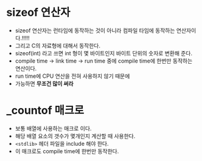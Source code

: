 # sizeof 연산자

- sizeof 연산자는 런타임에 동작하는 것이 아니라
  컴파일 타임에 동작하는 연산자이다.!!!!!
- 그리고 C의 자료형에 대해서 동작한다.
- sizeof(int) 라고 쓰면 int 형이 몇 바이트인지 바이트 단위의 숫자로 변환해 준다.
- compile time -> link time -> run time
  중에 compile time에 한번만 동작하는 연산이다.
- run time에 CPU 연산을 전혀 사용하지 않기 때문에
- 가능하면 <b>무조건 많이 써라</b>



# _countof 매크로

- 보통 배열에 사용하는 매크로 이다.
- 해당 배열 요소의 갯수가 몇개인지 계산할 때 사용한다.
- `<stdlib>` 헤더 파일을 include 해야 한다.
- 이 매크로도 compile time에 한번만 동작한다.